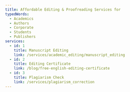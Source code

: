 ```yaml
---
title: Affordable Editing & Proofreading Services for
typedWords:
  - Academics
  - Authors
  - Corporate
  - Students
  - Publishers
services:
  - id: 1
    title: Manuscript Editing
    link: /services/academic_editing/manuscript_editing
  - id: 2
    title: Editing Certificate
    link: /blog/free-english-editing-certificate
  - id: 3
    title: Plagiarism Check
    link: /services/plagiarism_correction
---
```

